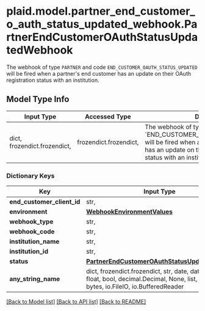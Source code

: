 # plaid.model.partner_end_customer_o_auth_status_updated_webhook.PartnerEndCustomerOAuthStatusUpdatedWebhook

The webhook of type `PARTNER` and code `END_CUSTOMER_OAUTH_STATUS_UPDATED` will be fired when a partner's end customer has an update on their OAuth registration status with an institution.

## Model Type Info
Input Type | Accessed Type | Description | Notes
------------ | ------------- | ------------- | -------------
dict, frozendict.frozendict,  | frozendict.frozendict,  | The webhook of type &#x60;PARTNER&#x60; and code &#x60;END_CUSTOMER_OAUTH_STATUS_UPDATED&#x60; will be fired when a partner&#x27;s end customer has an update on their OAuth registration status with an institution. | 

### Dictionary Keys
Key | Input Type | Accessed Type | Description | Notes
------------ | ------------- | ------------- | ------------- | -------------
**end_customer_client_id** | str,  | str,  | The client ID of the end customer | 
**environment** | [**WebhookEnvironmentValues**](WebhookEnvironmentValues.md) | [**WebhookEnvironmentValues**](WebhookEnvironmentValues.md) |  | 
**webhook_type** | str,  | str,  | &#x60;PARTNER&#x60; | 
**webhook_code** | str,  | str,  | &#x60;END_CUSTOMER_OAUTH_STATUS_UPDATED&#x60; | 
**institution_name** | str,  | str,  | The institution name | 
**institution_id** | str,  | str,  | The institution ID | 
**status** | [**PartnerEndCustomerOAuthStatusUpdatedValues**](PartnerEndCustomerOAuthStatusUpdatedValues.md) | [**PartnerEndCustomerOAuthStatusUpdatedValues**](PartnerEndCustomerOAuthStatusUpdatedValues.md) |  | 
**any_string_name** | dict, frozendict.frozendict, str, date, datetime, int, float, bool, decimal.Decimal, None, list, tuple, bytes, io.FileIO, io.BufferedReader | frozendict.frozendict, str, BoolClass, decimal.Decimal, NoneClass, tuple, bytes, FileIO | any string name can be used but the value must be the correct type | [optional]

[[Back to Model list]](../../README.md#documentation-for-models) [[Back to API list]](../../README.md#documentation-for-api-endpoints) [[Back to README]](../../README.md)


